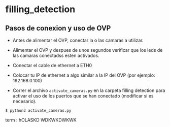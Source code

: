 filling_detection
===

## Pasos de conexion y uso de OVP
- Antes de alimentar el OVP, conectar la o las camaras a utilizar.
- Alimentar el OVP y despues de unos segundos verificar que los leds de las camaras conectadss esten activados.
- Conectar el cable de ethernet a ETH0
- Colocar tu IP de ethernet a algo similar a la IP del OVP (por ejemplo: 192.168.0.100)

- Correr el archivo `activate_cameras.py` en la carpeta filling detection para activar el uso de los puertos que se han conectado (modificar si es necesario).

``` 
$ python3 activate_cameras.py
```

term
: hOLASKD WDKWKDWKWK





